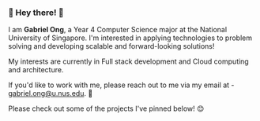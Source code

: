 ### 👋 Hey there! 👋

I am **Gabriel Ong**, a Year 4 Computer Science major at the National University of Singapore. I'm interested in applying technologies to problem solving and developing scalable and forward-looking solutions!

My interests are currently in Full stack development and Cloud computing and architecture.

If you'd like to work with me, please reach out to me via my email at -   [gabriel.ong@u.nus.edu](mailto:Gabriel.ong@u.nus.edu). :email:

Please check out some of the projects I've pinned below! :blush:
